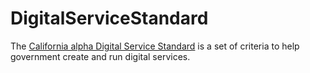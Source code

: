 # DigitalServiceStandard

The [California alpha Digital Service Standard](https://github.com/CaliforniaDigitalServices/DigitalServiceStandard/wiki) is a set of criteria to help government create and run digital services. 

